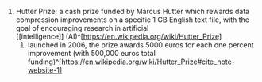 1. Hutter Prize; a cash prize funded by Marcus Hutter which rewards data compression improvements on a specific 1 GB English text file, with the goal of encouraging research in artificial [[intelligence]] (AI)^[https://en.wikipedia.org/wiki/Hutter_Prize]
	1. launched in 2006, the prize awards 5000 euros for each one percent improvement (with 500,000 euros total funding)^[https://en.wikipedia.org/wiki/Hutter_Prize#cite_note-website-1]